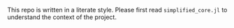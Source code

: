 This repo is written in a literate style. Please first read `simplified_core.jl` to understand the context of the project.